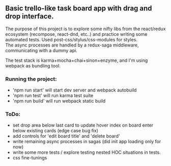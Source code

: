 ## Basic trello-like task board app with drag and drop interface. 

The purpose of this project is to explore some nifty libs from the react/redux ecosystem (recompose, react-dnd, etc..) and practice writing some automated tests.
Used post-css/stylus/css-modules for styles.  
The async processes are handled by a redux-saga middleware, communicating with a dummy api.  

The test stack is karma+mocha+chai+sinon+enzyme, and I'm using webpack as bundling tool.


### Running the project:

* 'npm run start' will start dev server and webpack autobuild  
* 'npm run test' will run karma test suite  
* 'npm run build' will run webpack static build  


### ToDo:  
* set drop area below last card to update hover index on board enter below existing cards (edge case bug fix)
* add controls for 'edit board title' and 'delete board'
* write remaining async processes in sagas (did init app loading only for now)
* write some more tests / explore testing nested HOC situations in tests.
* css fine-tunings


